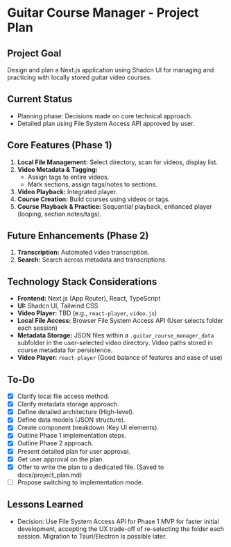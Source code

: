 # Guitar Course Manager - Project Plan

## Project Goal

Design and plan a Next.js application using Shadcn UI for managing and practicing with locally stored guitar video courses.

## Current Status

- Planning phase: Decisions made on core technical approach.
- Detailed plan using File System Access API approved by user.

## Core Features (Phase 1)

1.  **Local File Management:** Select directory, scan for videos, display list.
2.  **Video Metadata & Tagging:**
    *   Assign tags to entire videos.
    *   Mark sections, assign tags/notes to sections.
3.  **Video Playback:** Integrated player.
4.  **Course Creation:** Build courses using videos or tags.
5.  **Course Playback & Practice:** Sequential playback, enhanced player (looping, section notes/tags).

## Future Enhancements (Phase 2)

1.  **Transcription:** Automated video transcription.
2.  **Search:** Search across metadata and transcriptions.

## Technology Stack Considerations

-   **Frontend:** Next.js (App Router), React, TypeScript
-   **UI:** Shadcn UI, Tailwind CSS
-   **Video Player:** TBD (e.g., `react-player`, `video.js`)
-   **Local File Access:** Browser File System Access API (User selects folder each session)
-   **Metadata Storage:** JSON files within a `.guitar_course_manager_data` subfolder in the user-selected video directory. Video paths stored in course metadata for persistence.
-   **Video Player:** `react-player` (Good balance of features and ease of use)

## To-Do

-   [x] Clarify local file access method.
-   [x] Clarify metadata storage approach.
-   [x] Define detailed architecture (High-level).
-   [x] Define data models (JSON structure).
-   [x] Create component breakdown (Key UI elements).
-   [x] Outline Phase 1 implementation steps.
-   [x] Outline Phase 2 approach.
-   [x] Present detailed plan for user approval.
-   [x] Get user approval on the plan.
-   [x] Offer to write the plan to a dedicated file. (Saved to docs/project_plan.md)
-   [ ] Propose switching to implementation mode.

## Lessons Learned

-   Decision: Use File System Access API for Phase 1 MVP for faster initial development, accepting the UX trade-off of re-selecting the folder each session. Migration to Tauri/Electron is possible later.